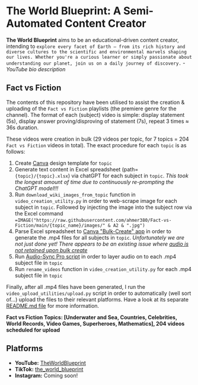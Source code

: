 # The World Blueprint: A Semi-Automated Content Creator

**The World Blueprint** aims to be an educational-driven content creator, intending to `explore every facet of Earth — from its rich history and diverse cultures to the scientific and environmental marvels shaping our lives. Whether you're a curious learner or simply passionate about understanding our planet, join us on a daily journey of discovery.` - *YouTube bio description*

## Fact vs Fiction

The contents of this repository have been utilised to assist the creation & uploading of the `Fact vs Fiction` playlists (the premiere genre for the channel). The format of each (subject) video is simple: display statement (5s), display answer proving/disproving of statement (7s), repeat 3 times ≈ 36s duration. 

These videos were creation in bulk (29 videos per topic, for 7 topics = 204 `Fact vs Fiction` videos in total). The exact procedure for each `topic` is as follows: 
  1. Create [Canva](https://www.canva.com/) design template for `topic`
  2. Generate text content in Excel spreadsheet (path=`{topic}/{topic}.xlsx`) via chatGPT for each subject in `topic`. *This took the longest amount of time due to continuously re-prompting the ChatGPT model!!!*
  3. Run `download_wiki_images_from_topic` function in `video_creation_utility.py` in order to web-scrape image for each subject in `topic`. Followed by injecting the image into the subject row via the Excel command `=IMAGE("https://raw.githubusercontent.com/ahmer380/Fact-vs-Fiction/main/{topic_name}/images/" & A2 & ".jpg")`
  4. Parse Excel spreadsheet to [Canva "Bulk-Create" app](https://www.canva.com/help/bulk-create/) in order to generate the .mp4 files for all subjects in `topic`. *Unfortunately we are not just done yet! There appears to be an existing issue where [audio is not retained upon bulk create](https://www.reddit.com/r/canva/comments/13txr11/bulk_create_not_retaining_audio/)*
  5. Run [Audio-Sync Pro script](https://www.youtube.com/watch?v=6IKuJBY_aPQ) in order to layer audio on to each .mp4 subject file in `topic`
  6. Run `rename_videos` function in `video_creation_utility.py` for each .mp4 subject file in `topic`

Finally, after all .mp4 files have been generated, I run the `video_upload_utilities/upload.py` script in order to automatically (well sort of...) upload the files to their relevant platforms. Have a look at its separate [README.md file](dummy) for more information.

**Fact vs Fiction Topics: [Underwater and Sea, Countries, Celebrities, World Records, Video Games, Superheroes, Mathematics], 204 videos scheduled for upload**

## Platforms
- **YouTube:** [TheWorldBlueprint](https://www.youtube.com/@TheWorldBlueprint)
- **TikTok:** [the_world_blueprint](https://www.tiktok.com/@the_world_blueprint)
- **Instagram:** Coming soon!